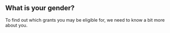 ## What is your gender?

To find out which grants you may be eligible for, we need to know a bit more about you.
